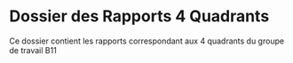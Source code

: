 # Dossier des Rapports 4 Quadrants

Ce dossier contient les rapports correspondant aux 4 quadrants du groupe de travail B11
